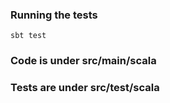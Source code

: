 ### Running the tests

    sbt test

### Code is  under src/main/scala
### Tests are  under src/test/scala